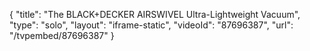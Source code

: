 {
    "title": "The BLACK+DECKER AIRSWIVEL Ultra-Lightweight Vacuum",
    "type": "solo",
    "layout": "iframe-static",
    "videoId": "87696387",
    "url": "\/tvpembed\/87696387"
}